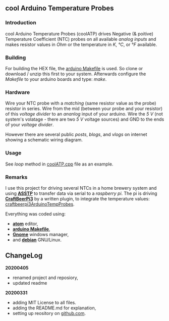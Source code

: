 ## cool Arduino Temperature Probes

### Introduction
cool Arduino Temperature Probes (coolATP) drives Negative (\& poitive) Temperature Coefficient (NTC) probes on all available _analog inputs_ and makes resistor values in _Ohm_ or the temperature in _K_, _°C_, or _°F_ available.

### Building
For building the HEX file, the [arduino Makefile](https://github.com/sudar/Arduino-Makefile) is used. So clone or download / unzip this first to your system. Afterwards configure the _Makefile_ to your arduino boards and type: _make_.

### Hardware
Wire your NTC probe with a _matching_ (same resistor value as the probe) resistor in series. Wire from the mid (between your probe and your resistor) of this _voltage divider_ to an _ananlog_ input of your arduino. Wire the _5 V_ (not system's volatage - there are two _5 V_ voltage sources) and GND to the ends of your _voltage divider_.

However there are several public _posts_, _blogs_, and _vlogs_ on internet showing a schematic wiring diagram.

### Usage
See _loop_ method in [coolATP.cpp](https://github.com/graetz23/coolArduinoTempProbes/blob/master/coolATP.cpp) file as an example.

### Remarks
I use this project for driving several NTCs in a home brewery system and using [**ASSTP**](https://github.com/graetz23/ArduinoSerialStateTempProbes) to transfer data via serial to a _raspberry pi_. The pi is driving  [**CraftBeerPi3**](https://github.com/Manuel83/craftbeerpi3) by a written plugin, to integrate the temperature values: [craftbeerpi3ArduinoTempProbes](https://github.com/graetz23/craftbeerpi3ArduinoTempProbes).

Everything was coded using:

  - [**atom**](https://atom.io/) editor,
  - [**arduino Makefile**](https://github.com/sudar/Arduino-Makefile),
  - [**Gnome**](https://www.gnome.org/) windows manager,
  - and [**debian**](https://www.debian.org/) GNU/Linux.

## ChangeLog

**20200405**
  - renamed project and reposiory,
  - updated readme

**20200331**
  - adding MIT License to all files.
  - adding the README.md for explanation,
  - setting up reository on [github.com](https://github.com/graetz23/coolArduinoTempProbes).
